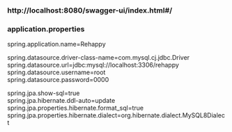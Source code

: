 ### http://localhost:8080/swagger-ui/index.html#/ ###

### application.properties ###
spring.application.name=Rehappy

spring.datasource.driver-class-name=com.mysql.cj.jdbc.Driver<br>
spring.datasource.url=jdbc:mysql://localhost:3306/rehappy<br>
spring.datasource.username=root<br>
spring.datasource.password=0000

spring.jpa.show-sql=true<br>
spring.jpa.hibernate.ddl-auto=update<br>
spring.jpa.properties.hibernate.format_sql=true<br>
spring.jpa.properties.hibernate.dialect=org.hibernate.dialect.MySQL8Dialect
